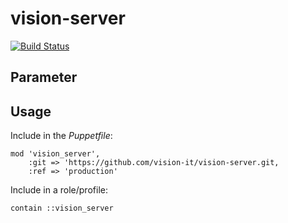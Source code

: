 # vision-server

[![Build Status](https://travis-ci.com/vision-it/vision-server.svg?branch=production)](https://travis-ci.com/vision-it/vision-server)

## Parameter

## Usage

Include in the *Puppetfile*:

```
mod 'vision_server',
    :git => 'https://github.com/vision-it/vision-server.git,
    :ref => 'production'
```

Include in a role/profile:

```puppet
contain ::vision_server
```

